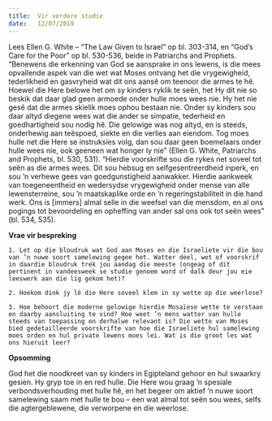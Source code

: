 ```yaml
---
title:  Vir verdere studie
date:   12/07/2019
---
```


Lees Ellen G. White – “The Law Given to Israel” op bl. 303-314, en “God’s Care for the Poor” op bl. 530-536, beide in Patriarchs and Prophets. 
“Benewens die erkenning van God se aansprake in ons lewens, is die mees opvallende aspek van die wet wat Moses ontvang het die vrygewigheid, tederlikheid en gasvryheid wat dit ons aansê om teenoor die armes te hê. Hoewel die Here belowe het om sy kinders ryklik te seën, het Hy dit nie so beskik dat daar glad geen armoede onder hulle moes wees nie. Hy het nie gesê dat die armes skielik moes ophou bestaan nie. Onder sy kinders sou daar altyd diegene wees wat die ander se simpatie, tederheid en goedhartigheid sou nodig hê. Die gelowige was nog altyd, en is steeds, onderhewig aan teëspoed, siekte en die verlies aan eiendom. Tog moes hulle net die Here se instruksies volg, dan sou daar geen boemelaars onder hulle wees nie, ook geeneen wat honger ly nie” (Ellen G. White, Patriarchs and Prophets, bl. 530, 531). “Hierdie voorskrifte sou die rykes net soveel tot seën as die armes wees. Dit sou hebsug en selfgesentreerdheid inperk, en sou ’n verhewe gees van goedgunstigheid aanwakker. Hierdie aankweek van toegeneentheid en wedersydse vrygewigheid onder mense van alle lewensterreine, sou ’n maatskaplike orde en ’n regeringstabiliteit in die hand werk. Ons is [immers] almal selle in die weefsel van die mensdom, en al ons pogings tot bevoordeling en opheffing van ander sal ons ook tot seën wees” (bl. 534, 535). 

**Vrae vir bespreking** 

`1. Let op die bloudruk wat God aan Moses en die Israeliete vir die bou van ’n nuwe soort samelewing gegee het. Watter deel, wet of voorskrif in daardie bloudruk trek jou aandag die meeste (ongeag of dit pertinent in vandeesweek se studie genoem word of dalk deur jou eie leeswerk aan die lig gekom het)?` 

`2. Hoekom dink jy lê die Here soveel klem in sy wette op die weerlose?` 

`3. Hoe behoort die moderne gelowige hierdie Mosaïese wette te verstaan en daarby aansluiting te vind? Hoe weet ’n mens watter van hulle steeds van toepassing en derhalwe relevant is? Die wette van Moses bied gedetailleerde voorskrifte van hoe die Israeliete hul samelewing moes orden en hul private lewens moes lei. Wat is die groot les wat ons hieruit leer?` 

**Opsomming**

God het die noodkreet van sy kinders in Egipteland gehoor en hul swaarkry gesien. Hy gryp toe in en red hulle. Die Here wou graag ’n spesiale verbondsverhouding met hulle hê, en het begeer om aktief ’n nuwe soort samelewing saam met hulle te bou – een wat almal tot seën sou wees, selfs die agtergeblewene, die verworpene en die weerlose.